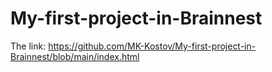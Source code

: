 # My-first-project-in-Brainnest


The link: https://github.com/MK-Kostov/My-first-project-in-Brainnest/blob/main/index.html
